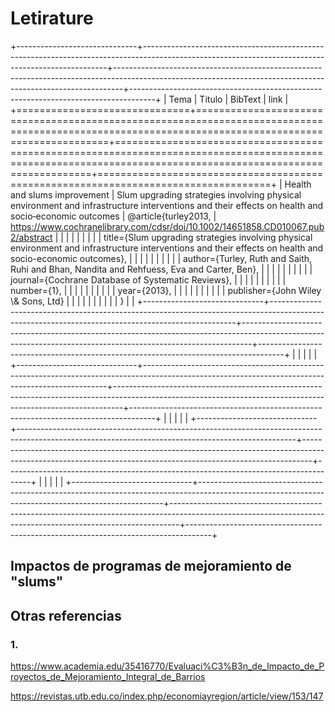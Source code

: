# Letirature

+------------------------------+---------------------------------------------------------------------------------------------------------------------------------------------------+--------------------------------------------------------------------------------------------------------------------------------------------------------------+------------------------------------------------------------------------------------+
| Tema                         | Titulo                                                                                                                                            | BibText                                                                                                                                                      | link                                                                               |
+==============================+===================================================================================================================================================+==============================================================================================================================================================+====================================================================================+
| Health and slums improvement | Slum upgrading strategies involving physical environment and infrastructure interventions and their effects on health and socio‐economic outcomes | \@article{turley2013,                                                                                                                                        | <https://www.cochranelibrary.com/cdsr/doi/10.1002/14651858.CD010067.pub2/abstract> |
|                              |                                                                                                                                                   |                                                                                                                                                              |                                                                                    |
|                              |                                                                                                                                                   | title={Slum upgrading strategies involving physical environment and infrastructure interventions and their effects on health and socio-economic outcomes},   |                                                                                    |
|                              |                                                                                                                                                   |                                                                                                                                                              |                                                                                    |
|                              |                                                                                                                                                   | author={Turley, Ruth and Saith, Ruhi and Bhan, Nandita and Rehfuess, Eva and Carter, Ben},                                                                   |                                                                                    |
|                              |                                                                                                                                                   |                                                                                                                                                              |                                                                                    |
|                              |                                                                                                                                                   | journal={Cochrane Database of Systematic Reviews},                                                                                                           |                                                                                    |
|                              |                                                                                                                                                   |                                                                                                                                                              |                                                                                    |
|                              |                                                                                                                                                   | number={1},                                                                                                                                                  |                                                                                    |
|                              |                                                                                                                                                   |                                                                                                                                                              |                                                                                    |
|                              |                                                                                                                                                   | year={2013},                                                                                                                                                 |                                                                                    |
|                              |                                                                                                                                                   |                                                                                                                                                              |                                                                                    |
|                              |                                                                                                                                                   | publisher={John Wiley \\& Sons, Ltd}                                                                                                                         |                                                                                    |
|                              |                                                                                                                                                   |                                                                                                                                                              |                                                                                    |
|                              |                                                                                                                                                   | }                                                                                                                                                            |                                                                                    |
+------------------------------+---------------------------------------------------------------------------------------------------------------------------------------------------+--------------------------------------------------------------------------------------------------------------------------------------------------------------+------------------------------------------------------------------------------------+
|                              |                                                                                                                                                   |                                                                                                                                                              |                                                                                    |
+------------------------------+---------------------------------------------------------------------------------------------------------------------------------------------------+--------------------------------------------------------------------------------------------------------------------------------------------------------------+------------------------------------------------------------------------------------+
|                              |                                                                                                                                                   |                                                                                                                                                              |                                                                                    |
+------------------------------+---------------------------------------------------------------------------------------------------------------------------------------------------+--------------------------------------------------------------------------------------------------------------------------------------------------------------+------------------------------------------------------------------------------------+
|                              |                                                                                                                                                   |                                                                                                                                                              |                                                                                    |
+------------------------------+---------------------------------------------------------------------------------------------------------------------------------------------------+--------------------------------------------------------------------------------------------------------------------------------------------------------------+------------------------------------------------------------------------------------+

## Impactos de programas de mejoramiento de "slums"

## Otras referencias

### 1.

<https://www.academia.edu/35416770/Evaluaci%C3%B3n_de_Impacto_de_Proyectos_de_Mejoramiento_Integral_de_Barrios>

<https://revistas.utb.edu.co/index.php/economiayregion/article/view/153/147>
